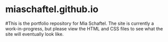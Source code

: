 # miaschaftel.github.io
#This is the portfolio repository for Mia Schaftel. The site is currently a work-in-progress, but please view the HTML and CSS files to see what the site will eventually look like.
